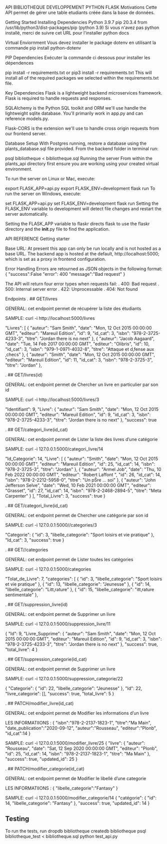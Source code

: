 API BIBLIOTHEQUE DEVELOPPEMENT PYTHON FLASK
Motivations
Cette API permet de gérer une table etudiants créée dans la base de données.

Getting Started
Installing Dependencies
Python 3.9.7
pip 20.3.4 from /usr/lib/python3/dist-packages/pip (python 3.9)
Si vous n'avez pas python installé, merci de suivre cet URL pour l'installer python docs

Virtual Enviornment
Vous devez installer le package dotenv en utilisant la commande pip install python-dotenv

PIP Dependencies
Exécuter la commande ci dessous pour installer les dépendences

pip install -r requirements.txt
or
pip3 install -r requirements.txt
This will install all of the required packages we selected within the requirements.txt file.

Key Dependencies
Flask is a lightweight backend microservices framework. Flask is required to handle requests and responses.

SQLAlchemy is the Python SQL toolkit and ORM we'll use handle the lightweight sqlite database. You'll primarily work in app.py and can reference models.py.

Flask-CORS is the extension we'll use to handle cross origin requests from our frontend server.

Database Setup
With Postgres running, restore a database using the plants_database.sql file provided. From the backend folder in terminal run:

psql bibliotheque < bibliotheque.sql
Running the server
From within the plants_api directory first ensure you are working using your created virtual environment.

To run the server on Linux or Mac, execute:

export FLASK_APP=api.py
export FLASK_ENV=development
flask run
To run the server on Windows, execute:

set FLASK_APP=api.py
set FLASK_ENV=development
flask run
Setting the FLASK_ENV variable to development will detect file changes and restart the server automatically.

Setting the FLASK_APP variable to flaskr directs flask to use the flaskr directory and the __init__.py file to find the application.

API REFERENCE
Getting starter

Base URL: At present this app can only be run locally and is not hosted as a base URL. The backend app is hosted at the default, http://localhost:5000; which is set as a proxy in frontend configuration.

Error Handling
Errors are retourned as JSON objects in the following format: { "success":False "error": 400 "message":"Bad request" }

The API will return four error types when requests fail: . 400: Bad request . 500: Internal server error . 422: Unprocessable . 404: Not found

Endpoints
. ## GET/livres

GENERAL: cet endpoint permet de récupérer la liste des étudiants 

    
SAMPLE: curl -i http://localhost:5000/livres

"Livres": [
        {
            "auteur": "Sam Smith",
            "date": "Mon, 12 Oct 2015 00:00:00 GMT",
            "editeur": "Mareuil Edition",
            "id": 9,
            "id_cat": 3,
            "isbn": "978-2-3725-4233-3",
            "titre": "Jordan there is no next"
        },
        {
            "auteur": "Jacob Aagaard",
            "date": "Tue, 14 Feb 2017 00:00:00 GMT",
            "editeur": "Olibris",
            "id": 10,
            "id_cat": 3,
            "isbn": "979-1-0971-4032-8",
            "titre": "Attaque et d‚fense aux ‚checs"
        },
        {
            "auteur": "Smith",
            "date": "Mon, 12 Oct 2015 00:00:00 GMT",
            "editeur": "Mareuil Edition",
            "id": 11,
            "id_cat": 3,
            "isbn": "978-2-3725-3",
            "titre": "Jordan"
        },

. ## GET/livres(id)

GENERAL: cet endpoint permet de Chercher un livre en particulier par son id
 
SAMPLE: curl -i http://localhost:5000/livres/3

"Identifiant": 9,
    "Livre": {
        "auteur": "Sam Smith",
        "date": "Mon, 12 Oct 2015 00:00:00 GMT",
        "editeur": "Mareuil Edition",
        "id": 9,
        "id_cat": 3,
        "isbn": "978-2-3725-4233-3",
        "titre": "Jordan there is no next"
    },
    "success": true

. ## GET/categori_livre(id_cat)

GENERAL: cet endpoint permet de Lister la liste des livres d’une catégorie
 
SAMPLE: curl -i 127.0.0.1:5000/categori_livre/14

"Id_Categorie": 14,
    "Livre": [
        {
            "auteur": "Smith",
            "date": "Mon, 12 Oct 2015 00:00:00 GMT",
            "editeur": "Mareuil Edition",
            "id": 25,
            "id_cat": 14,
            "isbn": "978-2-3725-3",
            "titre": "Jordan"
        },
        {
            "auteur": "Armel Job",
            "date": "Thu, 10 Feb 2022 00:00:00 GMT",
            "editeur": "Robert Laffont ",
            "id": 26,
            "id_cat": 14,
            "isbn": "978-2-2212-5958-0",
            "titre": "Un pŠre … soi"
        },
        {
            "auteur": "John Jefferson Selve",
            "date": "Wed, 10 Feb 2021 00:00:00 GMT",
            "editeur": "Grasset",
            "id": 27,
            "id_cat": 14,
            "isbn": "978-2-2468-2894-5",
            "titre": "Meta Carpenter"
        }
    ],
    "Total_Livre": 3,
    "success": true
}

. ## GET/categori_livre(id_cat)

GENERAL: cet endpoint permet de Chercher une catégorie par son id
 
SAMPLE: curl -i 127.0.0.1:5000//categories/3

 "Categorie": {
        "id": 3,
        "libelle_categorie": "Sport loisirs et vie pratique"
    },
    "Id_cat": 3,
    "success": true
}

. ## GET//categories

GENERAL: cet endpoint permet de Lister toutes les catégories

 
SAMPLE: curl -i 127.0.0.1:5000/categories

"Tolat_de_Livre": 7,
    "categories": [
        {
            "id": 3,
            "libelle_categorie": "Sport loisirs et vie pratique"
        },
        {
            "id": 13,
            "libelle_categorie": "Jeunesse"
        },
        {
            "id": 14,
            "libelle_categorie": "Litt‚rature"
        },
        {
            "id": 15,
            "libelle_categorie": "itt‚rature sentimentale"
        },

. ## GET/suppression_livre(id)

GENERAL: cet endpoint permet de Supprimer un livre

 
SAMPLE: curl -i 127.0.0.1:5000/suppression_livre/11

{
   "Id": 9,
    "Livre_Supprime": {
        "auteur": "Sam Smith",
        "date": "Mon, 12 Oct 2015 00:00:00 GMT",
        "editeur": "Mareuil Edition",
        "id": 9,
        "id_cat": 3,
        "isbn": "978-2-3725-4233-3",
        "titre": "Jordan there is no next"
    },
    "success": true,
    "total_livre": 4
}

. ## GET/suppression_categorie(id_cat)

GENERAL: cet endpoint permet de Supprimer un livre

 
SAMPLE: curl -i 127.0.0.1:5000/suppression_categorie/22

{
   "Categorie": {
        "id": 22,
        "libelle_categorie": "Jeunesse"
    },
    "Id": 22,
    "livre_categorie": [],
    "success": true,
    "total_livre": 5
}

. ## PATCH/modifier_livre(id_cat)

GENERAL: cet endpoint permet de Modifier les informations d’un livre

LES INFORMATIIONS  :
{
    "isbn":"978-2-2137-1823-1",
    "titre":"Ma Main",
    "date_publication":"2020-09-12",
    "auteur":"Rousseau",
    "editeur":"Plonb",
    "id_cat":14
}
 
SAMPLE: curl -i 127.0.0.1:5000/modifier_livre/25
{
    "livre": {
        "auteur": "Rousseau",
        "date": "Sat, 12 Sep 2020 00:00:00 GMT",
        "editeur": "Plonb",
        "id": 25,
        "id_cat": 14,
        "isbn": "978-2-2137-1823-1",
        "titre": "Ma Main"
    },
    "success": true,
    "updated_id": 25
}

. ## PATCH/modifier_categorie(id_cat)

GENERAL: cet endpoint permet de Modifier le libellé d’une categorie

LES INFORMATIIONS  :
{ 
    "libelle_categorie":"Fantasy"
}

SAMPLE: curl -i 127.0.0.1:5000/modifier_categorie/14
{
    "catégorie": {
        "id": 14,
        "libelle_categorie": "Fantasy"
    },
    "success": true,
    "updated_id": 14
}


## Testing
To run the tests, run
dropdb bibliotheque createdb bibliotheque psql bibliotheque_test < bibliotheque.sql python test_api.py

